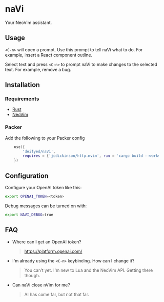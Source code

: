 # naVi

Your NeoVim assistant.

## Usage

`<C-n>` will open a prompt. Use this prompt to tell naVi what to do. For example, insert a React component outline.

Select text and press `<C-n>` to prompt naVi to make changes to the selected text. For example, remove a bug.

## Installation

### Requirements

- [Rust](https://www.rust-lang.org/tools/install)
- [NeoVim](https://neovim.io/)

### Packer

Add the following to your Packer config

```lua
    use({
        'deifyed/naVi',
        requires = {'jcdickinson/http.nvim', run = 'cargo build --workspace --release'},
    })
```

## Configuration

Configure your OpenAI token like this:

```bash
export OPENAI_TOKEN=<token>
```

Debug messages can be turned on with:

```bash
export NAVI_DEBUG=true
```

## FAQ

- Where can I get an OpenAI token?
    > https://platform.openai.com/
- I'm already using the `<C-n>` keybinding. How can I change it?
    > You can't yet. I'm new to Lua and the NeoVim API. Getting there though.
- Can naVi close nVim for me?
    > AI has come far, but not that far.

